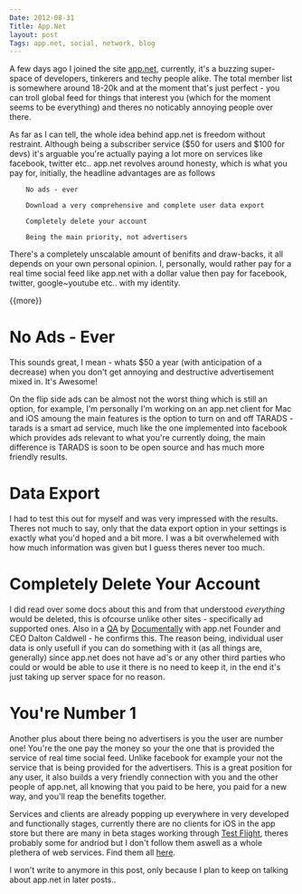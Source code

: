 ```yaml
---
Date: 2012-08-31
Title: App.Net
layout: post
Tags: app.net, social, network, blog
---
```


A few days ago I joined the site <a href="https://join.app.net">app.net</a>, currently, it's a buzzing super-space of developers, tinkerers and techy people alike. The total member list is somewhere around 18-20k and at the moment that's just perfect - you can troll global feed for things that interest you (which for the moment seems to be everything) and theres no noticably annoying people over there.

As far as I can tell, the whole idea behind app.net is freedom without restraint. Although being a subscriber service ($50 for users and $100 for devs) it's arguable you're actually paying a lot more on services like facebook, twitter etc.. app.net revolves around honesty, which is what you pay for, initially, the headline advantages are as follows

		No ads - ever

		Download a very comprehensive and complete user data export

		Completely delete your account

		Being the main priority, not advertisers

There's a completely unscalable amount of benifits and draw-backs, it all depends on your own personal opinion. I, personally, would rather pay for a real time social feed like app.net with a dollar value then pay for facebook, twitter, google~youtube etc.. with my identity.

{{more}}
# No Ads - Ever

This sounds great, I mean - whats $50 a year (with anticipation of a decrease) when you don't get annoying and destructive advertisement mixed in. It's Awesome!

On the flip side ads can be almost not the worst thing which is still an option, for example, I'm personally I'm working on an app.net client for Mac and iOS amoung the main features is the option to turn on and off TARADS - tarads is a smart ad service, much like the one implemented into facebook which provides ads relevant to what you're currently doing, the main difference is TARADS is soon to be open source and has much more friendly results.

# Data Export

I had to test this out for myself and was very impressed with the results. Theres not much to say, only that the data export option in your settings is exactly what you'd hoped and a bit more. I was a bit overwhelemed with how much information was given but I guess theres never too much.

# Completely Delete Your Account

I did read over some docs about this and from that understood _everything_ would be deleted, this is ofcourse unlike other sites - specifically ad supported ones. Also in a <a href="http://www.youtube.com/watch?v=GqgmYci3BMM">QA</a> by <a href="https://alpha.app.net/documentally">Documentally</a> with app.net Founder and CEO Dalton Caldwell - he confirms this. The reason being, individual user data is only usefull if you can do something with it (as all things are, generally) since app.net does not have ad's or any other third parties who could or would be able to use it there is no need to keep it, in the end it's just taking up server space for no reason.

# You're Number 1

Another plus about there being no advertisers is you the user are number one! You're the one pay the money so your the one that is provided the service of real time social feed. Unlike facebook for example your not the service that is being provided for the advertisers. This is a great position for any user, it also builds a very friendly connection with you and the other people of app.net, all knowing that you paid to be here, you paid for a new way, and you'll reap the benefits together.

Services and clients are already popping up everywhere in very developed and functionally stages, currently there are no clients for iOS in the app store but there are many in beta stages working through <a href="https://testflightapp.com/">Test Flight</a>, theres probably some for andriod but I don't follow them aswell as a whole plethera of web services. Find them all <a href="https://github.com/appdotnet/api-spec/wiki/Directory-of-third-party-devs-and-apps">here</a>.

I won't write to anymore in this post, only because I plan to keep on talking about app.net in later posts..